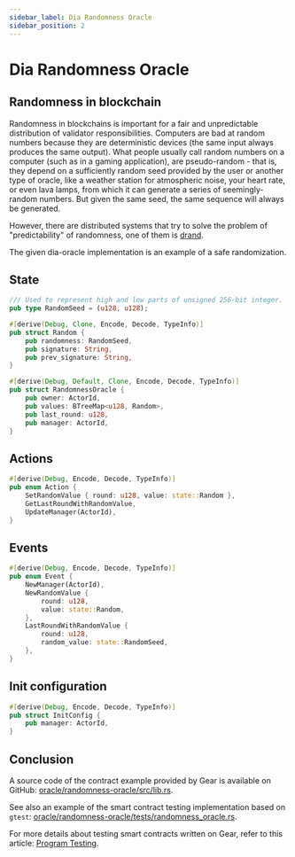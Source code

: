 ```yaml
---
sidebar_label: Dia Randomness Oracle
sidebar_position: 2
---
```


# Dia Randomness Oracle

## Randomness in blockchain

Randomness in blockchains is important for a fair and unpredictable distribution of validator responsibilities. Computers are bad at random numbers because they are deterministic devices (the same input always produces the same output). What people usually call random numbers on a computer (such as in a gaming application), are pseudo-random - that is, they depend on a sufficiently random seed provided by the user or another type of oracle, like a weather station for atmospheric noise, your heart rate, or even lava lamps, from which it can generate a series of seemingly-random numbers. But given the same seed, the same sequence will always be generated.

However, there are distributed systems that try to solve the problem of "predictability" of randomness, one of them is [drand](https://drand.love/).

The given dia-oracle implementation is an example of a safe randomization.

## State

```rust
/// Used to represent high and low parts of unsigned 256-bit integer.
pub type RandomSeed = (u128, u128);
```

```rust
#[derive(Debug, Clone, Encode, Decode, TypeInfo)]
pub struct Random {
    pub randomness: RandomSeed,
    pub signature: String,
    pub prev_signature: String,
}
```

```rust
#[derive(Debug, Default, Clone, Encode, Decode, TypeInfo)]
pub struct RandomnessOracle {
    pub owner: ActorId,
    pub values: BTreeMap<u128, Random>,
    pub last_round: u128,
    pub manager: ActorId,
}
```

## Actions

```rust
#[derive(Debug, Encode, Decode, TypeInfo)]
pub enum Action {
    SetRandomValue { round: u128, value: state::Random },
    GetLastRoundWithRandomValue,
    UpdateManager(ActorId),
}
```

## Events

```rust
#[derive(Debug, Encode, Decode, TypeInfo)]
pub enum Event {
    NewManager(ActorId),
    NewRandomValue {
        round: u128,
        value: state::Random,
    },
    LastRoundWithRandomValue {
        round: u128,
        random_value: state::RandomSeed,
    },
}
```

## Init configuration

```rust
#[derive(Debug, Encode, Decode, TypeInfo)]
pub struct InitConfig {
    pub manager: ActorId,
}
```

## Conclusion

A source code of the contract example provided by Gear is available on GitHub: [oracle/randomness-oracle/src/lib.rs](https://github.com/gear-foundation/dapps-oracle/blob/wip/randomness-oracle/src/lib.rs).

See also an example of the smart contract testing implementation based on `gtest`: [oracle/randomness-oracle/tests/randomness_oracle.rs](https://github.com/gear-foundation/dapps-oracle/blob/wip/randomness-oracle/tests/randomness_oracle.rs).

For more details about testing smart contracts written on Gear, refer to this article: [Program Testing](/docs/developing-contracts/testing).
